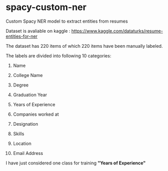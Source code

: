 # spacy-custom-ner
Custom Spacy NER model to extract entities from resumes

Dataset is avaliable on kaggle : https://www.kaggle.com/dataturks/resume-entities-for-ner

The dataset has 220 items of which 220 items have been manually labeled.

The labels are divided into following 10 categories:

1. Name

2. College Name

3. Degree

4. Graduation Year

5. Years of Experience

6. Companies worked at

7. Designation

8. Skills

9. Location

10. Email Address


I have just considered one class for training **"Years of Experience"**
